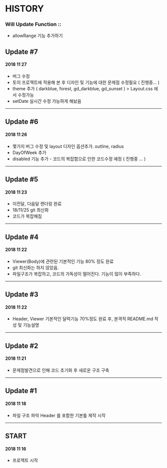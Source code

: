 # HISTORY

### Will Update Function ::

- allowRange 기능 추가하기


## Update #7
#### 2018 11 27
- 버그 수정
- 토이 프로젝트에 적용해 본 후 디자인 및 기능에 대한 문제점 수정필요 ( 진행중... )
- theme 추가 ( darkblue, forest, gd_darkblue, gd_sunset ) > Layout.css 에서 수정가능
- setDate 실시간 수정 가능하게 해놨음
---

## Update #6
#### 2018 11 26
- 몇가지 버그 수정 및 layout 디자인 옵션추가. outline, radius
- DayOfWeek 추가
- disabled 기능 추가 - 코드의 복잡함으로 인한 코드수정 예정 ( 진행중 ... )
---

## Update #5
#### 2018 11 23
- 이전달, 다음달 랜더링 완료
- 18/11/25 git 최신화
- 코드가 복잡해짐
---

## Update #4
#### 2018 11 22
- Viewer(Body)에 관련된 기본적인 기능 80% 정도 완료
- git 최신화는 하지 않았음.
- 파일구조가 복잡하고, 코드의 가독성이 떨어진다. 기능이 많이 부족하다.
---

## Update #3
#### 2018 11 22
- Header, Viewer 기본적인 달력기능 70%정도 완료 후, 본격적 README.md 작성 및 기능설명
---

## Update #2
#### 2018 11 21
- 문제점발견으로 인해 코드 초기화 후 새로운 구조 구축
---

## Update #1
#### 2018 11 18
- 파일 구조 파악 Header 를 포함한 기본틀 제작 시작
---

## START
#### 2018 11 16
- 프로젝트 시작